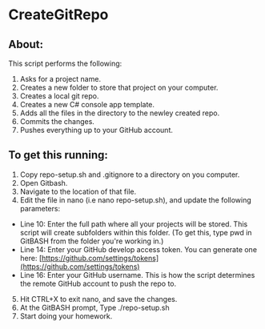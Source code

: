 # CreateGitRepo

## About:
This script performs the following:
1. Asks for a project name.
2. Creates a new folder to store that project on your computer.
3. Creates a local git repo.
4. Creates a new C# console app template.
5. Adds all the files in the directory to the newley created repo.
6. Commits the changes.
7. Pushes everything up to your GitHub account.

## To get this running:
1. Copy repo-setup.sh and .gitignore to a directory on you computer.
2. Open Gitbash.
3. Navigate to the location of that file.
4. Edit the file in nano (i.e nano repo-setup.sh), and update the following parameters:
  * Line 10: Enter the full path where all your projects will be stored.  This script will create subfolders within this folder. (To get this, type pwd in GitBASH from the folder you're working in.)
  * Line 14: Enter your GitHub develop access token.  You can generate one here: [https://github.com/settings/tokens](https://github.com/settings/tokens)
  * Line 16: Enter your GitHub username.  This is how the script determines the remote GitHub account to push the repo to.
5. Hit CTRL+X to exit nano, and save the changes.
6. At the GitBASH prompt, Type ./repo-setup.sh
7. Start doing your homework.
